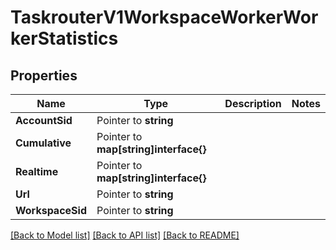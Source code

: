 # TaskrouterV1WorkspaceWorkerWorkerStatistics

## Properties

Name | Type | Description | Notes
------------ | ------------- | ------------- | -------------
**AccountSid** | Pointer to **string** |  |
**Cumulative** | Pointer to **map[string]interface{}** |  |
**Realtime** | Pointer to **map[string]interface{}** |  |
**Url** | Pointer to **string** |  |
**WorkspaceSid** | Pointer to **string** |  |

[[Back to Model list]](../README.md#documentation-for-models) [[Back to API list]](../README.md#documentation-for-api-endpoints) [[Back to README]](../README.md)


